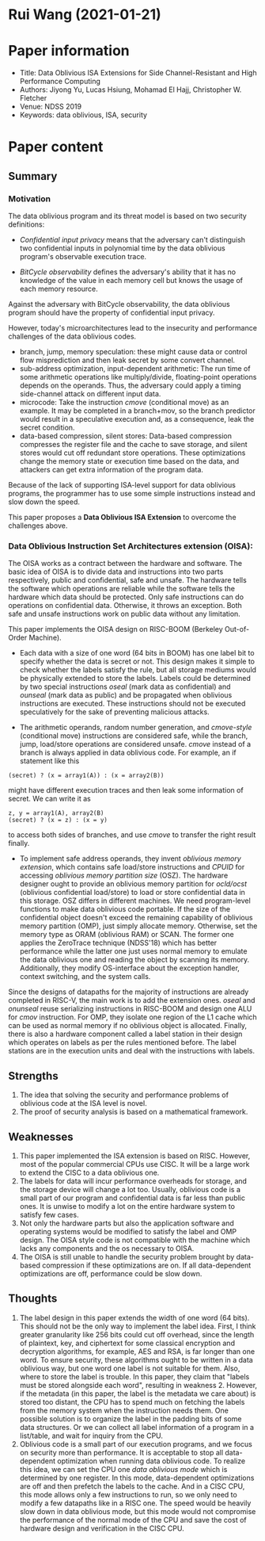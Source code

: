 # Rui Wang (2021-01-21)

# Paper information
- Title: Data Oblivious ISA Extensions for Side Channel-Resistant and High Performance Computing
- Authors: Jiyong Yu, Lucas Hsiung, Mohamad El Hajj, Christopher W. Fletcher
- Venue: NDSS 2019
- Keywords: data oblivious, ISA, security 

# Paper content

## Summary
### Motivation
The data oblivious program and its threat model is based on two security definitions:

- *Confidential input privacy* means that the adversary can't distinguish two confidential inputs in polynomial time by the data oblivious program's observable execution trace.

- *BitCycle observability* defines the adversary's ability that it has no knowledge of the value in each memory cell but knows the usage of each memory resource.

Against the adversary with BitCycle observability, the data oblivious program should have the property of confidential input privacy.

However, today's microarchitectures lead to the insecurity and performance challenges of the data oblivious codes.

- branch, jump, memory speculation: these might cause data or control flow misprediction and then leak secret by some convert channel.
- sub-address optimization, input-dependent arithmetic: The run time of some arithmetic operations like multiply/divide, floating-point operations depends on the operands. Thus, the adversary could apply a timing side-channel attack on different input data.
- microcode: Take the instruction *cmove* (conditional move) as an example. It may be completed in a branch+mov, so the branch predictor would result in a speculative execution and, as a consequence, leak the secret condition.
- data-based compression, silent stores: Data-based compression compresses the register file and the cache to save storage, and silent stores would cut off redundant store operations. These optimizations change the memory state or execution time based on the data, and attackers can get extra information of the program data.

Because of the lack of supporting ISA-level support for data oblivious programs, the programmer has to use some simple instructions instead and slow down the speed.

This paper proposes a **Data Oblivious ISA Extension** to overcome the challenges above.

### Data Oblivious Instruction Set Architectures extension (OISA):
The OISA works as a contract between the hardware and software. The basic idea of OISA is to divide data and instructions into two parts respectively, public and confidential, safe and unsafe. The hardware tells the software which operations are reliable while the software tells the hardware which data should be protected. Only safe instructions can do operations on confidential data. Otherwise, it throws an exception. Both safe and unsafe instructions work on public data without any limitation. 

This paper implements the OISA design on RISC-BOOM (Berkeley Out-of-Order Machine). 

- Each data with a size of one word (64 bits in BOOM) has one label bit to specify whether the data is secret or not. This design makes it simple to check whether the labels satisfy the rule, but all storage mediums would be physically extended to store the labels. Labels could be determined by two special instructions *oseal* (mark data as confidential) and *ounseal* (mark data as public) and be propagated when oblivious instructions are executed. These instructions should not be executed speculatively for the sake of preventing malicious attacks. 

- The arithmetic operands, random number generation, and *cmove-style* (conditional move) instructions are considered safe, while the branch, jump, load/store operations are considered unsafe. *cmove* instead of a branch is always applied in data oblivious code. For example, an if statement like this
```
(secret) ? (x = array1(A)) : (x = array2(B))
```
might have different execution traces and then leak some information of secret. We can write it as  
```
z, y = array1(A), array2(B)
(secret) ? (x = z) : (x = y)
```
to access both sides of branches, and use *cmove* to transfer the right result finally.

- To implement safe address operands, they invent *oblivious memory extension*, which contains safe load/store instructions and *CPUID* for accessing *oblivious memory partition size* (OSZ). The hardware designer ought to provide an oblivious memory partition for *ocld/ocst* (oblivious confidential load/store) to load or store confidential data in this storage. OSZ differs in different machines. We need program-level functions to make data oblivious code portable. If the size of the confidential object doesn't exceed the remaining capability of oblivious memory partition (OMP), just simply allocate memory. Otherwise, set the memory type as ORAM (oblivious RAM) or SCAN. The former one applies the ZeroTrace technique (NDSS'18) which has better performance while the latter one just uses normal memory to emulate the data oblivious one and reading the object by scanning its memory. Additionally, they modify OS-interface about the exception handler, context switching, and the system calls.

Since the designs of datapaths for the majority of instructions are already completed in RISC-V, the main work is to add the extension ones. *oseal* and *onunseal* reuse serializing instructions in RISC-BOOM and design one ALU for *cmov* instruction. For OMP, they isolate one region of the L1 cache which can be used as normal memory if no oblivious object is allocated. Finally, there is also a hardware component called a label station in their design which operates on labels as per the rules mentioned before. The label stations are in the execution units and deal with the instructions with labels.

## Strengths
1. The idea that solving the security and performance problems of oblivious code at the ISA level is novel.
2. The proof of security analysis is based on a mathematical framework.

## Weaknesses
1. This paper implemented the ISA extension is based on RISC. However, most of the popular commercial CPUs use CISC. It will be a large work to extend the CISC to a data oblivious one.
2. The labels for data will incur performance overheads for storage, and the storage device will change a lot too. Usually, oblivious code is a small part of our program and confidential data is far less than public ones. It is unwise to modify a lot on the entire hardware system to satisfy few cases. 
3.  Not only the hardware parts but also the application software and operating systems would be modified to satisfy the label and OMP design. The OISA style code is not compatible with the machine which lacks any components and the os necessary to OISA.
4. The OISA is still unable to handle the security problem brought by data-based compression if these optimizations are on. If all data-dependent optimizations are off, performance could be slow down. 

## Thoughts
1. The label design in this paper extends the width of one word (64 bits). This should not be the only way to implement the label idea. First, I think greater granularity like 256 bits could cut off overhead, since the length of plaintext, key, and ciphertext for some classical encryption and decryption algorithms, for example, AES and RSA, is far longer than one word. To ensure security, these algorithms ought to be written in a data oblivious way, but one word one label is not suitable for them. Also, where to store the label is trouble. In this paper, they claim that "labels must be stored alongside each word", resulting in weakness 2. However, if the metadata (in this paper, the label is the metadata we care about) is stored too distant, the CPU has to spend much on fetching the labels from the memory system when the instruction needs them. One possible solution is to organize the label in the padding bits of some data structures. Or we can collect all label information of a program in a list/table, and wait for inquiry from the CPU.
2. Oblivious code is a small part of our execution programs, and we focus on security more than performance. It is acceptable to stop all data-dependent optimization when running data oblivious code. To realize this idea, we can set the CPU one *data oblivious mode* which is determined by one register. In this mode, data-dependent optimizations are off and then prefetch the labels to the cache. And in a CISC CPU, this mode allows only a few instructions to run, so we only need to modify a few datapaths like in a RISC one. The speed would be heavily slow down in data oblivious mode, but this mode would not compromise the performance of the normal mode of the CPU and save the cost of hardware design and verification in the CISC CPU.

